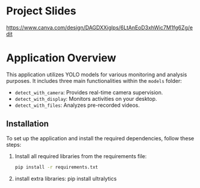# Project Slides

https://www.canva.com/design/DAGDXXiglps/6LtAnEoD3xhWic7M1fg6Zg/edit

# Application Overview

This application utilizes YOLO models for various monitoring and analysis purposes. It includes three main functionalities within the `models` folder:

- `detect_with_camera`: Provides real-time camera supervision.
- `detect_with_display`: Monitors activities on your desktop.
- `detect_with_files`: Analyzes pre-recorded videos.

## Installation

To set up the application and install the required dependencies, follow these steps:

1. Install all required libraries from the requirements file:
   ```bash
   pip install -r requirements.txt
2. install extra libraries:
    pip install ultralytics
